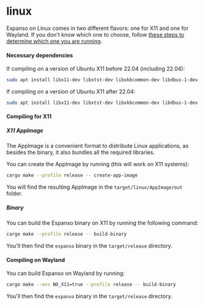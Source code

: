 # linux

Espanso on Linux comes in two different flavors: one for X11 and one for Wayland.
If you don't know which one to choose, follow [these steps to determine which one you are running](https://unix.stackexchange.com/a/325972).

#### Necessary dependencies

If compiling on a version of Ubuntu X11 before 22.04 (including 22.04):

```bash
sudo apt install libx11-dev libxtst-dev libxkbcommon-dev libdbus-1-dev libwxgtk3.0-gtk3-dev
```

If compiling on a version of Ubuntu X11 after 22.04:

```bash
sudo apt install libx11-dev libxtst-dev libxkbcommon-dev libdbus-1-dev libwxgtk3.2-dev
```

#### Compiling for X11

##### X11 AppImage

The AppImage is a convenient format to distribute Linux applications, as besides the binary,
it also bundles all the required libraries.

You can create the AppImage by running (this will work on X11 systems):

```bash
cargo make --profile release -- create-app-image
```

You will find the resulting AppImage in the `target/linux/AppImage/out` folder.

##### Binary

You can build the Espanso binary on X11 by running the following command:

```bash
cargo make --profile release -- build-binary
```

You'll then find the `espanso` binary in the `target/release` directory.

#### Compiling on Wayland

You can build Espanso on Wayland by running:

```bash
cargo make --env NO_X11=true --profile release -- build-binary
```

You'll then find the `espanso` binary in the `target/release` directory.

